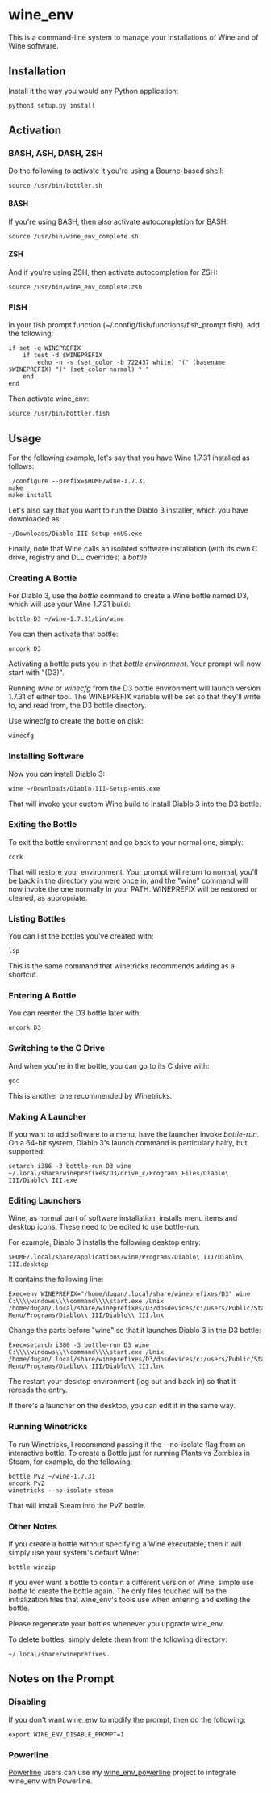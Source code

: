 # wine_env

This is a command-line system to manage your installations of Wine and of
Wine software.

## Installation

Install it the way you would any Python application:

	python3 setup.py install

## Activation

### BASH, ASH, DASH, ZSH

Do the following to activate it you're using a Bourne-based shell:

	source /usr/bin/bottler.sh

#### BASH

If you're using BASH, then also activate autocompletion for BASH:

	source /usr/bin/wine_env_complete.sh

#### ZSH

And if you're using ZSH, then activate autocompletion for ZSH:

	source /usr/bin/wine_env_complete.zsh

### FISH

In your fish prompt function (~/.config/fish/functions/fish_prompt.fish),
add the following:

	if set -q WINEPREFIX
		if test -d $WINEPREFIX
			echo -n -s (set_color -b 722437 white) "(" (basename $WINEPREFIX) ")" (set_color normal) " "
		end
	end

Then activate wine_env:

	source /usr/bin/bottler.fish

## Usage

For the following example, let's say that you have Wine 1.7.31 installed as
follows:

	./configure --prefix=$HOME/wine-1.7.31
	make
	make install

Let's also say that you want to run the Diablo 3 installer, which you have
downloaded as:

	~/Downloads/Diablo-III-Setup-enUS.exe

Finally, note that Wine calls an isolated software installation (with its
own C drive, registry and DLL overrides) a *bottle*.

### Creating A Bottle

For Diablo 3, use the *bottle* command to create a Wine bottle named D3,
which will use your Wine 1.7.31 build:

	bottle D3 ~/wine-1.7.31/bin/wine

You can then activate that bottle:

	uncork D3

Activating a bottle puts you in that *bottle environment*. Your
prompt will now start with "(D3)".

Running *wine* or *winecfg* from the D3 bottle environment will launch
version 1.7.31 of either tool. The WINEPREFIX variable will be set
so that they'll write to, and read from, the D3 bottle directory.

Use winecfg to create the bottle on disk:

    winecfg


### Installing Software

Now you can install Diablo 3:

	wine ~/Downloads/Diablo-III-Setup-enUS.exe

That will invoke your custom Wine build to install Diablo 3 into the D3 bottle.

### Exiting the Bottle

To exit the bottle environment and go back to your normal one, simply:

	cork

That will restore your environment. Your prompt will return to normal,
you'll be back in the directory you were once in, and the "wine" command
will now invoke the one normally in your PATH. WINEPREFIX will be
restored or cleared, as appropriate.

### Listing Bottles

You can list the bottles you've created with:

	lsp

This is the same command that winetricks recommends adding as a shortcut.

### Entering A Bottle

You can reenter the D3 bottle later with:

	uncork D3

### Switching to the C Drive

And when you're in the bottle, you can go to its C drive with:

	goc

This is another one recommended by Winetricks.

### Making A Launcher

If you want to add software to a menu, have the launcher invoke
*bottle-run*. On a 64-bit system, Diablo 3's launch command is
particulary hairy, but supported:

	setarch i386 -3 bottle-run D3 wine ~/.local/share/wineprefixes/D3/drive_c/Program\ Files/Diablo\ III/Diablo\ III.exe

### Editing Launchers

Wine, as normal part of software installation, installs menu items and desktop
icons. These need to be edited to use bottle-run.

For example, Diablo 3 installs the following desktop entry:

	$HOME/.local/share/applications/wine/Programs/Diablo\ III/Diablo\ III.desktop

It contains the following line:

	Exec=env WINEPREFIX="/home/dugan/.local/share/wineprefixes/D3" wine C:\\\\windows\\\\command\\\\start.exe /Unix /home/dugan/.local/share/wineprefixes/D3/dosdevices/c:/users/Public/Start\\ Menu/Programs/Diablo\\ III/Diablo\\ III.lnk

Change the parts before "wine" so that it launches Diablo 3 in the D3 bottle:

	Exec=setarch i386 -3 bottle-run D3 wine C:\\\\windows\\\\command\\\\start.exe /Unix /home/dugan/.local/share/wineprefixes/D3/dosdevices/c:/users/Public/Start\\ Menu/Programs/Diablo\\ III/Diablo\\ III.lnk

The restart your desktop environment (log out and back in) so that it rereads the entry.

If there's a launcher on the desktop, you can edit it in the same way.

### Running Winetricks

To run Winetricks, I recommend passing it the --no-isolate flag from an
interactive bottle. To create a Bottle just for running Plants vs Zombies in
Steam, for example, do the following:

	bottle PvZ ~/wine-1.7.31
	uncork PvZ
	winetricks --no-isolate steam

That will install Steam into the PvZ bottle.

### Other Notes

If you create a bottle without specifying a Wine executable, then it will
simply use your system's default Wine:

	bottle winzip

If you ever want a bottle to contain a different version of Wine, simple use
*bottle* to create the bottle again. The only files touched will be the
initialization files that wine_env's tools use when entering and exiting the
bottle.

Please regenerate your bottles whenever you upgrade wine_env.

To delete bottles, simply delete them from the following directory:

	~/.local/share/wineprefixes.

## Notes on the Prompt

### Disabling

If you don't want wine_env to modify the prompt, then do the following:

    export WINE_ENV_DISABLE_PROMPT=1

### Powerline

[Powerline](https://github.com/powerline/powerline) users can use my
[wine_env_powerline](https://github.com/duganchen/wine_env_powerline) project
to integrate wine_env with Powerline.
